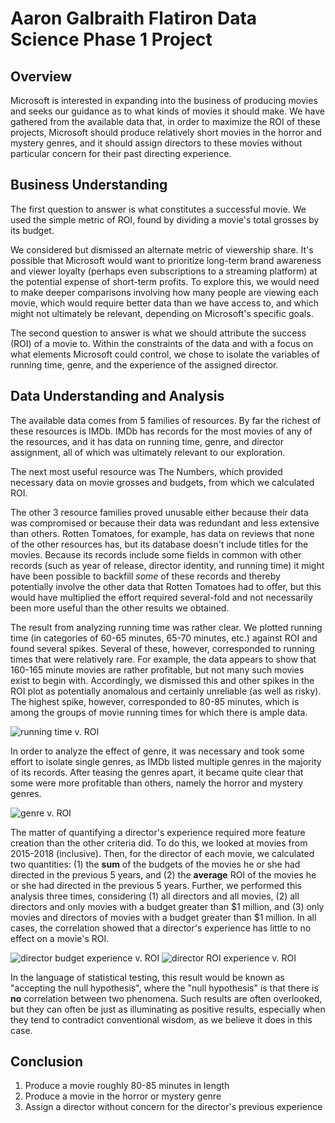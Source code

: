 # Aaron Galbraith Flatiron Data Science Phase 1 Project

## Overview

Microsoft is interested in expanding into the business of producing movies and seeks our guidance as to what kinds of movies it should make. We have gathered from the available data that, in order to maximize the ROI of these projects, Microsoft should produce relatively short movies in the horror and mystery genres, and it should assign directors to these movies without particular concern for their past directing experience.

## Business Understanding

The first question to answer is what constitutes a successful movie. We used the simple metric of ROI, found by dividing a movie's total grosses by its budget.

We considered but dismissed an alternate metric of viewership share. It's possible that Microsoft would want to prioritize long-term brand awareness and viewer loyalty (perhaps even subscriptions to a streaming platform) at the potential expense of short-term profits. To explore this, we would need to make deeper comparisons involving how many people are viewing each movie, which would require better data than we have access to, and which might not ultimately be relevant, depending on Microsoft's specific goals.

The second question to answer is what we should attribute the success (ROI) of a movie to. Within the constraints of the data and with a focus on what elements Microsoft could control, we chose to isolate the variables of running time, genre, and the experience of the assigned director.

## Data Understanding and Analysis

The available data comes from 5 families of resources. By far the richest of these resources is IMDb. IMDb has records for the most movies of any of the resources, and it has data on running time, genre, and director assignment, all of which was ultimately relevant to our exploration.

The next most useful resource was The Numbers, which provided necessary data on movie grosses and budgets, from which we calculated ROI.

The other 3 resource families proved unusable either because their data was compromised or because their data was redundant and less extensive than others. Rotten Tomatoes, for example, has data on reviews that none of the other resources has, but its database doesn't include titles for the movies. Because its records include some fields in common with other records (such as year of release, director identity, and running time) it might have been possible to backfill *some* of these records and thereby potentially involve the other data that Rotten Tomatoes had to offer, but this would have multiplied the effort required several-fold and not necessarily been more useful than the other results we obtained.

The result from analyzing running time was rather clear. We plotted running time (in categories of 60-65 minutes, 65-70 minutes, etc.) against ROI and found several spikes. Several of these, however, corresponded to running times that were relatively rare. For example, the data appears to show that 160-165 minute movies are rather profitable, but not many such movies exist to begin with. Accordingly, we dismissed this and other spikes in the ROI plot as potentially anomalous and certainly unreliable (as well as risky). The highest spike, however, corresponded to 80-85 minutes, which is among the groups of movie running times for which there is ample data.

![running time v. ROI](images/image01.jpg)

In order to analyze the effect of genre, it was necessary and took some effort to isolate single genres, as IMDb listed multiple genres in the majority of its records. After teasing the genres apart, it became quite clear that some were more profitable than others, namely the horror and mystery genres.

![genre v. ROI](images/image02.jpg)

The matter of quantifying a director's experience required more feature creation than the other criteria did. To do this, we looked at movies from 2015-2018 (inclusive). Then, for the director of each movie, we calculated two quantities: (1) the **sum** of the budgets of the movies he or she had directed in the previous 5 years, and (2) the **average** ROI of the movies he or she had directed in the previous 5 years. Further, we performed this analysis three times, considering (1) all directors and all movies, (2) all directors and only movies with a budget greater than $1 million, and (3) only movies and directors of movies with a budget greater than $1 million. In all cases, the correlation showed that a director's experience has little to no effect on a movie's ROI.

![director budget experience v. ROI](images/image03.jpg)
![director ROI experience v. ROI](images/image04.jpg)

In the language of statistical testing, this result would be known as "accepting the null hypothesis", where the "null hypothesis" is that there is **no** correlation between two phenomena. Such results are often overlooked, but they can often be just as illuminating as positive results, especially when they tend to contradict conventional wisdom, as we believe it does in this case.

## Conclusion

1. Produce a movie roughly 80-85 minutes in length
2. Produce a movie in the horror or mystery genre
3. Assign a director without concern for the director's previous experience
